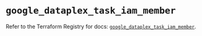 # `google_dataplex_task_iam_member`

Refer to the Terraform Registry for docs: [`google_dataplex_task_iam_member`](https://registry.terraform.io/providers/hashicorp/google/5.21.0/docs/resources/dataplex_task_iam_member).
